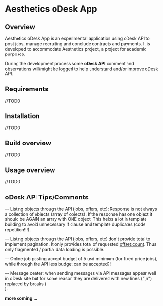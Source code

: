 Aesthetics oDesk App
====================

Overview
--------
Aesthetics oDesk App is an experimental application using oDesk API to post jobs, manage recruiting and conclude contracts and payments.
It is developed to accommodate Aesthetics project, a project for academic purposes.

During the development process some <b>oDesk API</b> comment and observations will/might be logged to help understand and/or improve oDesk API.


Requirements
------------

//TODO

Installation
------------ 

//TODO

Build overview
--------------

//TODO

Usage overview
--------------

//TODO

oDesk API Tips/Comments
---------------------
-- Listing objects through the API (jobs, offers, etc): Response is not always a collection of objects (array of objects). If the response has one object it should be AGAIN an
array with ONE object. This helps a lot in template building to avoid unnecessary if clause and template duplicates (code repetition!!!).

-- Listing objects through the API (jobs, offers, etc) don't provide total to implement pagination.
It only provides total of requested <u>offset;count</u>. Thus only fragmented / partial data loading is possible.

-- Online job posting accept budget of 5 usd minimum (for fixed price jobs), while through the API less budget can be accepted?!

-- Message center: when sending messages via API messages appear well in oDesk site but for some reason they are delivered with new lines ("\n") replaced by breaks (<br />).

<b>more coming ... </b> 